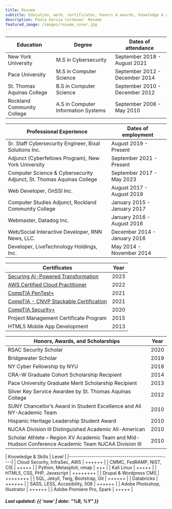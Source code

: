 ```yaml
---
title: Resume
subtitle: Education, work, certificates, honors & awards, knowledge & skills
description: Paola Garcia Cardenas' Resume
featured_image: /images/resume_cover.jpg
---
```


| Education                  | Degree                              | Dates of attendance            | 
|----------------------------|-------------------------------------|--------------------------------|
| New York University        | M.S in Cybersecurity                | September 2018 - August 2021   | 
| Pace University            | M.S in Computer Science             | September 2012 - December 2014 | 
| St. Thomas Aquinas College | B.S in Computer Science             | September 2010 - December 2012 |
| Rockland Community College | A.S in Computer Information Systems | September 2008 - May 2010      |

| Professional Experience                              | Dates of employment            | 
|------------------------------------------------------|--------------------------------|
| Sr. Staff Cybersecurity Engineer, Bixal Solutions Inc. | August 2019 - Present         |
| Adjunct (Cyberfellows Program), New York University   | September 2021 - Present      |
| Computer Science & Cybersecurity Adjunct, St. Thomas Aquinas College | September 2017 - May 2023 | 
| Web Developer, OnSSI Inc.                            | August 2017 - August 2019      | 
| Computer Studies Adjunct, Rockland Community College | January 2015 - January 2017    | 
| Webmaster, Datadog Inc.                              | January 2016 - August 2016     |
| Web/Social Interactive Developer, RNN News, LLC.     | December 2014 - January 2016   |
| Developer, LiveTechnology Holdings, Inc.             | May 2014 - November 2014       |

| Certificates                           | Year | 
|----------------------------------------|------|
| [Securing AI-Powered Transformation](https://maven.com/certificate/IcMBfFuT)   | 2023 | 
| [AWS Certified Cloud Practitioner](https://www.credly.com/badges/6d32086a-2e0e-412a-b1dc-3e50e74ed038?source=https://paolagarcia.com) | 2022 |
| [CompTIA PenTest+](https://www.credly.com/badges/44f3b55f-5ed7-4eb6-b6f5-77ebb010e493/public_url)                       | 2021 |
| [CompTIA - CNVP Stackable Certification](https://www.credly.com/badges/4504655b-3230-4c22-9a36-d38b7e578b92/public_url) | 2021 |
| [CompTIA Security+](https://www.credly.com/badges/4e9a0ea2-b92b-4033-a6c6-a99b9b9cf3f9/public_url)                      | 2020 |
| Project Management Certificate Program | 2015 |
| HTML5 Mobile App Development           | 2013 |

| Honors, Awards, and Scholarships                                                                     | Year | 
|------------------------------------------------------------------------------------------------------|------|
| RSAC Security Scholar                                                                                | 2020 |
| Bridgewater Scholar                                                                                  | 2019 |
| NY Cyber Fellowship by NYU                                                                           | 2018 |
| CRA-W Graduate Cohort Scholarship Recipient                                                          | 2014 |
| Pace University Graduate Merit Scholarship Recipient                                                 | 2013 |
| Silver Key Service Awardee by St. Thomas Aquinas College                                             | 2012 |
| SUNY Chancellor’s Award in Student Excellence and All NY-Academic Team                               | 2010 |
| Hispanic Heritage Leadership Student Award                                                           | 2010 |
| NJCAA Division III Distinguished Academic All-American                                               | 2010 |
| Scholar Athlete – Region XV Academic Team and Mid-Hudson Conference Academic Team NJCAA Division III | 2010 |

| Knowledge & Skills                | Level        |
|--------------------------------------------------|
| Cloud Security, InfraSec, AWS     | ++++++       |
| CMMC, FedRAMP, NIST, CIS          | +++++        |
| Python, Metasploit, nmap          | +++          |
| Kali Linux                        | +++++        |
| HTML5, CSS, PHP, Javascript       | ++++++++     |
| Drupal & Wordpress CMS            | ++++++++     |
| SQL, Jekyll, Twig, Bootstrap, Git | ++++++       |
| Databricks                        | ++++++       |
| SASS, LESS, Accesibility, 508     | ++++++       |
| Adobe Photoshop, Illustrator      | ++++++       |
| Adobe Premiere Pro, Spark         | +++++        |

##### Last updated: {{ 'now' | date: "%B, %Y" }}